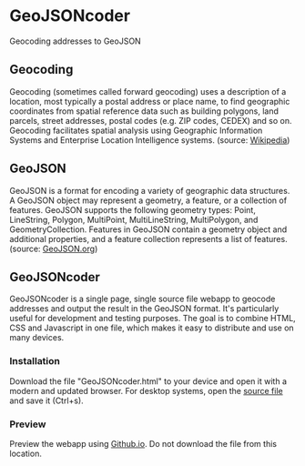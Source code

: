 # GeoJSONcoder
Geocoding addresses to GeoJSON

## Geocoding
Geocoding (sometimes called forward geocoding) uses a description of a location, most typically a postal address or place name, to find geographic coordinates from spatial reference data such as building polygons, land parcels, street addresses, postal codes (e.g. ZIP codes, CEDEX) and so on. Geocoding facilitates spatial analysis using Geographic Information Systems and Enterprise Location Intelligence systems.
(source: <a href="https://en.wikipedia.org/wiki/Geocoding">Wikipedia</a>)

## GeoJSON
GeoJSON is a format for encoding a variety of geographic data structures. A GeoJSON object may represent a geometry, a feature, or a collection of features. GeoJSON supports the following geometry types: Point, LineString, Polygon, MultiPoint, MultiLineString, MultiPolygon, and GeometryCollection. Features in GeoJSON contain a geometry object and additional properties, and a feature collection represents a list of features.
(source: <a href="http://geojson.org/">GeoJSON.org</a>)

## GeoJSONcoder
GeoJSONcoder is a single page, single source file webapp to geocode addresses and output the result in the GeoJSON format. It's particularly useful for development and testing purposes. The goal is to combine HTML, CSS and Javascript in one file, which makes it easy to distribute and use on many devices.

### Installation
Download the file "GeoJSONcoder.html" to your device and open it with a modern and updated browser. For desktop systems, open the <a href="https://raw.githubusercontent.com/routexl/GeoJSONcoder/master/GeoJSONcoder.html">source file</a> and save it (Ctrl+s). 

### Preview
Preview the webapp using <a href="http://htmlpreview.github.io/?https://github.com/routexl/GeoJSONcoder/blob/master/GeoJSONcoder.html">Github.io</a>. Do not download the file from this location. 